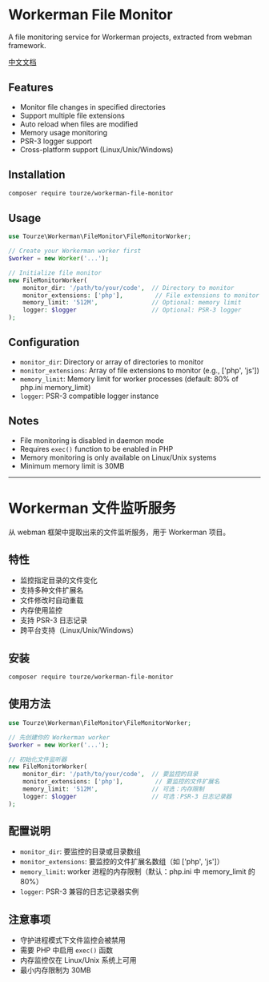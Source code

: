 # Workerman File Monitor

A file monitoring service for Workerman projects, extracted from webman framework.

[中文文档](#workerman-文件监听服务)

## Features

- Monitor file changes in specified directories
- Support multiple file extensions
- Auto reload when files are modified
- Memory usage monitoring
- PSR-3 logger support
- Cross-platform support (Linux/Unix/Windows)

## Installation

```bash
composer require tourze/workerman-file-monitor
```

## Usage

```php
use Tourze\Workerman\FileMonitor\FileMonitorWorker;

// Create your Workerman worker first
$worker = new Worker('...');

// Initialize file monitor
new FileMonitorWorker(
    monitor_dir: '/path/to/your/code',  // Directory to monitor
    monitor_extensions: ['php'],         // File extensions to monitor
    memory_limit: '512M',               // Optional: memory limit
    logger: $logger                     // Optional: PSR-3 logger
);
```

## Configuration

- `monitor_dir`: Directory or array of directories to monitor
- `monitor_extensions`: Array of file extensions to monitor (e.g., ['php', 'js'])
- `memory_limit`: Memory limit for worker processes (default: 80% of php.ini memory_limit)
- `logger`: PSR-3 compatible logger instance

## Notes

- File monitoring is disabled in daemon mode
- Requires `exec()` function to be enabled in PHP
- Memory monitoring is only available on Linux/Unix systems
- Minimum memory limit is 30MB

---

# Workerman 文件监听服务

从 webman 框架中提取出来的文件监听服务，用于 Workerman 项目。

## 特性

- 监控指定目录的文件变化
- 支持多种文件扩展名
- 文件修改时自动重载
- 内存使用监控
- 支持 PSR-3 日志记录
- 跨平台支持（Linux/Unix/Windows）

## 安装

```bash
composer require tourze/workerman-file-monitor
```

## 使用方法

```php
use Tourze\Workerman\FileMonitor\FileMonitorWorker;

// 先创建你的 Workerman worker
$worker = new Worker('...');

// 初始化文件监听器
new FileMonitorWorker(
    monitor_dir: '/path/to/your/code',  // 要监控的目录
    monitor_extensions: ['php'],         // 要监控的文件扩展名
    memory_limit: '512M',               // 可选：内存限制
    logger: $logger                     // 可选：PSR-3 日志记录器
);
```

## 配置说明

- `monitor_dir`: 要监控的目录或目录数组
- `monitor_extensions`: 要监控的文件扩展名数组（如 ['php', 'js']）
- `memory_limit`: worker 进程的内存限制（默认：php.ini 中 memory_limit 的 80%）
- `logger`: PSR-3 兼容的日志记录器实例

## 注意事项

- 守护进程模式下文件监控会被禁用
- 需要 PHP 中启用 `exec()` 函数
- 内存监控仅在 Linux/Unix 系统上可用
- 最小内存限制为 30MB
